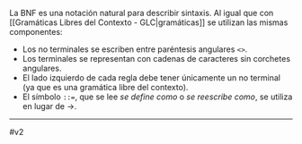 La BNF es una notación natural para describir sintaxis. Al igual que con [[Gramáticas Libres del Contexto - GLC|gramáticas]] se utilizan las mismas componentes:
- Los no terminales se escriben entre paréntesis angulares `<>`.
- Los terminales se representan con cadenas de caracteres sin corchetes angulares.
- El lado izquierdo de cada regla debe tener únicamente un no terminal (ya que es una gramática libre del contexto).
- El símbolo `::=`, que se lee _se define como_ o _se reescribe como_, se utiliza en lugar de $\rightarrow$.

***
#v2 